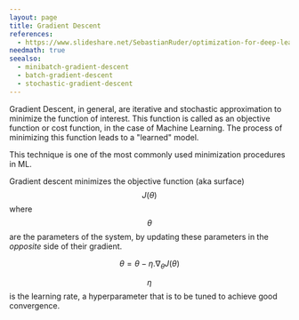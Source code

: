 ```yaml
---
layout: page
title: Gradient Descent
references:
  - https://www.slideshare.net/SebastianRuder/optimization-for-deep-learning
needmath: true
seealso:
  - minibatch-gradient-descent
  - batch-gradient-descent
  - stochastic-gradient-descent
---
```

Gradient Descent, in general, are iterative and stochastic approximation to
minimize the function of interest. This function is called as an objective
function or cost function, in the case of Machine Learning. The process of
minimizing this function leads to a "learned" model.

This technique is one of the most commonly used minimization procedures in ML.

Gradient descent minimizes the objective function (aka surface) $$J(\theta)$$
where $$\theta$$ are the parameters of the system, by updating these parameters
in the *opposite* side of their gradient.

$$\theta = \theta - \eta . \nabla_{\theta} J(\theta)$$

$$\eta$$ is the learning rate, a hyperparameter that is to be tuned to achieve
good convergence.
